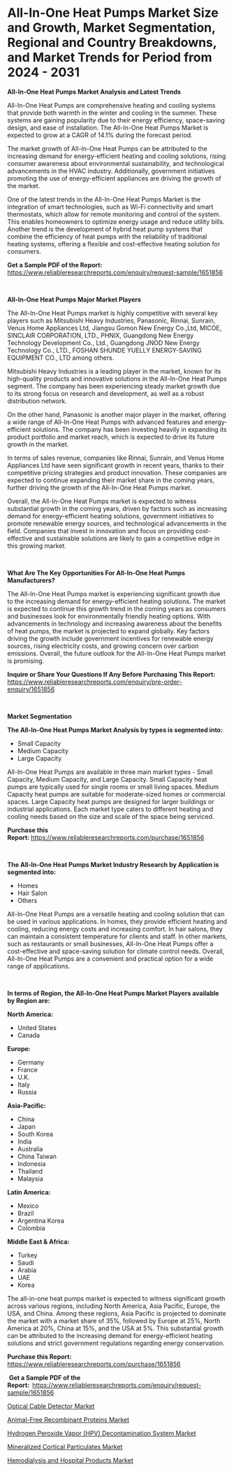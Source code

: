 <p><h1>All-In-One Heat Pumps Market Size and Growth, Market Segmentation, Regional and Country Breakdowns, and Market Trends for Period from 2024 -  2031</h1></p><p><strong>All-In-One Heat Pumps Market Analysis and Latest Trends</strong></p>
<p><p>All-In-One Heat Pumps are comprehensive heating and cooling systems that provide both warmth in the winter and cooling in the summer. These systems are gaining popularity due to their energy efficiency, space-saving design, and ease of installation. The All-In-One Heat Pumps Market is expected to grow at a CAGR of 14.1% during the forecast period.</p><p>The market growth of All-In-One Heat Pumps can be attributed to the increasing demand for energy-efficient heating and cooling solutions, rising consumer awareness about environmental sustainability, and technological advancements in the HVAC industry. Additionally, government initiatives promoting the use of energy-efficient appliances are driving the growth of the market.</p><p>One of the latest trends in the All-In-One Heat Pumps Market is the integration of smart technologies, such as Wi-Fi connectivity and smart thermostats, which allow for remote monitoring and control of the system. This enables homeowners to optimize energy usage and reduce utility bills. Another trend is the development of hybrid heat pump systems that combine the efficiency of heat pumps with the reliability of traditional heating systems, offering a flexible and cost-effective heating solution for consumers.</p></p>
<p><strong>Get a Sample PDF of the Report:&nbsp;</strong> <a href="https://www.reliableresearchreports.com/enquiry/request-sample/1651856">https://www.reliableresearchreports.com/enquiry/request-sample/1651856</a></p>
<p>&nbsp;</p>
<p><strong>All-In-One Heat Pumps Major Market Players</strong></p>
<p><p>The All-In-One Heat Pumps market is highly competitive with several key players such as Mitsubishi Heavy Industries, Panasonic, Rinnai, Sunrain, Venus Home Appliances Ltd, Jiangsu Gomon New Energy Co.,Ltd, MICOE, SINCLAIR CORPORATION, LTD., PHNIX, Guangdong New Energy Technology Development Co., Ltd., Guangdong JNOD New Energy Technology Co., LTD., FOSHAN SHUNDE YUELLY ENERGY-SAVING EQUIPMENT CO., LTD among others.</p><p>Mitsubishi Heavy Industries is a leading player in the market, known for its high-quality products and innovative solutions in the All-In-One Heat Pumps segment. The company has been experiencing steady market growth due to its strong focus on research and development, as well as a robust distribution network.</p><p>On the other hand, Panasonic is another major player in the market, offering a wide range of All-In-One Heat Pumps with advanced features and energy-efficient solutions. The company has been investing heavily in expanding its product portfolio and market reach, which is expected to drive its future growth in the market.</p><p>In terms of sales revenue, companies like Rinnai, Sunrain, and Venus Home Appliances Ltd have seen significant growth in recent years, thanks to their competitive pricing strategies and product innovation. These companies are expected to continue expanding their market share in the coming years, further driving the growth of the All-In-One Heat Pumps market.</p><p>Overall, the All-In-One Heat Pumps market is expected to witness substantial growth in the coming years, driven by factors such as increasing demand for energy-efficient heating solutions, government initiatives to promote renewable energy sources, and technological advancements in the field. Companies that invest in innovation and focus on providing cost-effective and sustainable solutions are likely to gain a competitive edge in this growing market.</p></p>
<p>&nbsp;</p>
<p><strong>What Are The Key Opportunities For All-In-One Heat Pumps Manufacturers?</strong></p>
<p><p>The All-In-One Heat Pumps market is experiencing significant growth due to the increasing demand for energy-efficient heating solutions. The market is expected to continue this growth trend in the coming years as consumers and businesses look for environmentally friendly heating options. With advancements in technology and increasing awareness about the benefits of heat pumps, the market is projected to expand globally. Key factors driving the growth include government incentives for renewable energy sources, rising electricity costs, and growing concern over carbon emissions. Overall, the future outlook for the All-In-One Heat Pumps market is promising.</p></p>
<p><strong>Inquire or Share Your Questions If Any Before Purchasing This Report:</strong> <a href="https://www.reliableresearchreports.com/enquiry/pre-order-enquiry/1651856">https://www.reliableresearchreports.com/enquiry/pre-order-enquiry/1651856</a></p>
<p>&nbsp;</p>
<p><strong>Market Segmentation</strong></p>
<p><strong>The All-In-One Heat Pumps Market Analysis by types is segmented into:</strong></p>
<p><ul><li>Small Capacity</li><li>Medium Capacity</li><li>Large Capacity</li></ul></p>
<p><p>All-In-One Heat Pumps are available in three main market types - Small Capacity, Medium Capacity, and Large Capacity. Small Capacity heat pumps are typically used for single rooms or small living spaces. Medium Capacity heat pumps are suitable for moderate-sized homes or commercial spaces. Large Capacity heat pumps are designed for larger buildings or industrial applications. Each market type caters to different heating and cooling needs based on the size and scale of the space being serviced.</p></p>
<p><strong>Purchase this Report:&nbsp;</strong><a href="https://www.reliableresearchreports.com/purchase/1651856">https://www.reliableresearchreports.com/purchase/1651856</a></p>
<p>&nbsp;</p>
<p><strong>The All-In-One Heat Pumps Market Industry Research by Application is segmented into:</strong></p>
<p><ul><li>Homes</li><li>Hair Salon</li><li>Others</li></ul></p>
<p><p>All-In-One Heat Pumps are a versatile heating and cooling solution that can be used in various applications. In homes, they provide efficient heating and cooling, reducing energy costs and increasing comfort. In hair salons, they can maintain a consistent temperature for clients and staff. In other markets, such as restaurants or small businesses, All-In-One Heat Pumps offer a cost-effective and space-saving solution for climate control needs. Overall, All-In-One Heat Pumps are a convenient and practical option for a wide range of applications.</p></p>
<p>&nbsp;</p>
<p><strong>In terms of Region, the All-In-One Heat Pumps Market Players available by Region are:</strong></p>
<p>
    <p> <strong> North America: </strong>
        <ul>
            <li>United States</li>
            <li>Canada</li>
        </ul>
        </p> 
    <p> <strong> Europe: </strong>
        <ul>
            <li>Germany</li>
            <li>France</li>
            <li>U.K.</li>
            <li>Italy</li>
            <li>Russia</li>
        </ul>
        </p> 
    <p> <strong> Asia-Pacific: </strong>
        <ul>
            <li>China</li>
            <li>Japan</li>
            <li>South Korea</li>
            <li>India</li>
            <li>Australia</li>
            <li>China Taiwan</li>
            <li>Indonesia</li>
            <li>Thailand</li>
            <li>Malaysia</li>
        </ul>
        </p> 
    <p> <strong> Latin America: </strong>
        <ul>
            <li>Mexico</li>
            <li>Brazil</li>
            <li>Argentina Korea</li>
            <li>Colombia</li>
        </ul>
        </p> 
    <p> <strong> Middle East & Africa: </strong>
        <ul>
            <li>Turkey</li>
            <li>Saudi</li>
            <li>Arabia</li>
            <li>UAE</li>
            <li>Korea</li>
        </ul>
    </p>
    </p>
<p><p>The all-in-one heat pumps market is expected to witness significant growth across various regions, including North America, Asia Pacific, Europe, the USA, and China. Among these regions, Asia Pacific is projected to dominate the market with a market share of 35%, followed by Europe at 25%, North America at 20%, China at 15%, and the USA at 5%. This substantial growth can be attributed to the increasing demand for energy-efficient heating solutions and strict government regulations regarding energy conservation.</p></p>
<p><strong>Purchase this Report: </strong><a href="https://www.reliableresearchreports.com/purchase/1651856">https://www.reliableresearchreports.com/purchase/1651856</a></p>
<p>&nbsp;<strong>Get a Sample PDF of the Report:&nbsp;&nbsp;</strong><a href="https://www.reliableresearchreports.com/enquiry/request-sample/1651856">https://www.reliableresearchreports.com/enquiry/request-sample/1651856</a></p>
<p><strong></strong></p>
<p><p><a href="https://github.com/pizolina/Market-Research-Report-List-3/blob/main/optical-cable-detector-market.md">Optical Cable Detector Market</a></p><p><a href="https://medium.com/@karenglover656/animal-free-recombinant-proteins-market-share-evolution-and-market-growth-trends-2024-2031-facc18c20d78">Animal-Free Recombinant Proteins Market</a></p><p><a href="https://medium.com/@norvalolson/hydrogen-peroxide-vapor-hpv-decontamination-system-market-size-and-market-trends-complete-23e43991cfed">Hydrogen Peroxide Vapor (HPV) Decontamination System Market</a></p><p><a href="https://medium.com/@karenglover656/mineralized-cortical-particulates-market-exploring-market-share-market-trends-and-future-growth-bca1cefb7e4f">Mineralized Cortical Particulates Market</a></p><p><a href="https://medium.com/@norvalolson/hemodialysis-and-hospital-products-market-share-evolution-and-market-growth-trends-2024-2031-de41e217829d">Hemodialysis and Hospital Products Market</a></p></p>